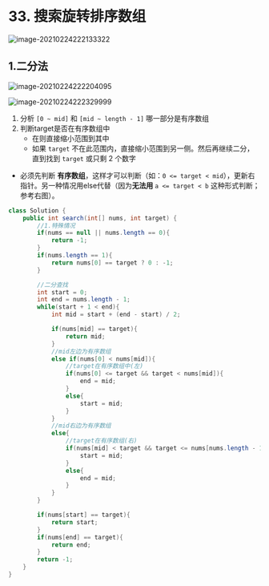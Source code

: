 # 33. 搜索旋转排序数组

![image-20210224222133322](https://raw.githubusercontent.com/TWDH/Leetcode-From-Zero/pictures/img/image-20210224222133322.png)

## 1.二分法

![image-20210224222204095](https://raw.githubusercontent.com/TWDH/Leetcode-From-Zero/pictures/img/image-20210224222204095.png)

![image-20210224222329999](https://raw.githubusercontent.com/TWDH/Leetcode-From-Zero/pictures/img/image-20210224222329999.png)

1. 分析 `[0 ~ mid]` 和 `[mid ~ length - 1]` 哪一部分是有序数组
2. 判断target是否在有序数组中
   - 在则直接缩小范围到其中
   - 如果 `target` 不在此范围内，直接缩小范围到另一侧。然后再继续二分，直到找到 `target` 或只剩 2 个数字

* 必须先判断 **有序数组**，这样才可以判断（如：`0 <= target < mid`），更新右指针。另一种情况用else代替（因为**无法用** `a <= target < b` 这种形式判断；参考右图）。

```java
class Solution {
    public int search(int[] nums, int target) {
        //1.特殊情况
        if(nums == null || nums.length == 0){
            return -1;
        }
        if(nums.length == 1){
            return nums[0] == target ? 0 : -1;
        }

        //二分查找
        int start = 0;
        int end = nums.length - 1;
        while(start + 1 < end){
            int mid = start + (end - start) / 2;

            if(nums[mid] == target){
                return mid;
            }
            //mid左边为有序数组
            else if(nums[0] < nums[mid]){
                //target在有序数组中(左)
                if(nums[0] <= target && target < nums[mid]){
                    end = mid;
                }
                else{
                    start = mid;
                }
            }
            //mid右边为有序数组
            else{
                //target在有序数组(右)
                if(nums[mid] < target && target <= nums[nums.length - 1]){
                    start = mid;
                }
                else{
                    end = mid;
                }
            }
        } 

        if(nums[start] == target){
            return start;
        }
        if(nums[end] == target){
            return end;
        }
        return -1;
    }
}
```


